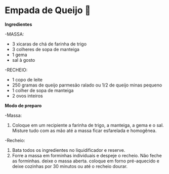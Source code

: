 # Empada de Queijo :cheese:



**Ingredientes**

-MASSA:

- 3 xicaras de chá de farinha de trigo
- 3 colheres de sopa de manteiga
- 1 gema
- sal à gosto

-RECHEIO:

- 1 copo de leite
- 250 gramas de queijo parmesão ralado ou 1/2 de queijo minas pequeno
- 1 colher de sopa de manteiga
- 2 ovos inteiros

**Modo de preparo**

-Massa:

1. Coloque em um recipiente a farinha de trigo, a manteiga, a gema e o sal. Misture tudo com as mão até a massa ficar esfarelada e homogênea.

-Recheio:

1. Bata todos os ingredientes no liquidificador e reserve.
2. Forre a massa em forminhas individuais e despeje o recheio. Não feche as forminhas. deixe o massa aberta. coloque em forno pré-aquecido e deixe cozinhas por 30 minutos ou até o recheio dourar.